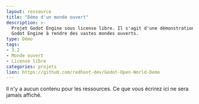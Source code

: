 ```yaml
---
layout: ressource
title: "Démo d'un monde ouvert"
description: >-
  Projet Godot Engine sous license libre. Il s'agit d'une démonstration des capacités du moteur
  Godot Engine à rendre des vastes mondes ouverts.
type: Démo
tags:
- 3.2
- Monde ouvert
- License libre
categories: projets
lien: https://github.com/redhoot-dev/Godot-Open-World-Demo
---
```


Il n'y a aucun contenu pour les ressources.
Ce que vous écrirez ici ne sera jamais affiché.
